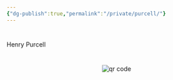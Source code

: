 ```yaml
---
{"dg-publish":true,"permalink":"/private/purcell/"}
---
```


#

Henry Purcell




#
<p style="text-align: center;"><img src="https://chart.googleapis.com/chart?cht=qr&chl=https://notes.andrasdenes.com/purcell&chs=180x180&choe=UTF-8&chld=L|2" alt="qr code"></p>

